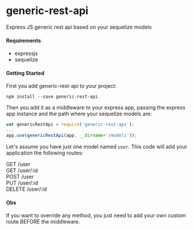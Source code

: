 # generic-rest-api
Express JS generic rest api based on your sequelize models


#### Requirements

* expressjs
* sequelize

#### Getting Started

First you add generic-rest-api to your project:

```shell
npm install --save generic-rest-api
```

Then you add it as a middleware to your express app, passing the express app instance and the path where your sequelize models are:

```javascript
var genericRestApi = require('generic-rest-api');
...
app.use(genericRestApi(app, __dirname+'/models'));
```

Let's assume you have just one model named `user`. This code will add your application the following routes:

GET /user  
GET /user/:id  
POST /user  
PUT /user/:id  
DELETE /user/:id  


#### Obs

If you want to override any method, you just need to add your own custom route BEFORE the middleware.

